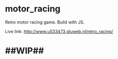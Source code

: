 # motor_racing
Retro motor racing game. Build with JS.

Live link: http://www.u533473.gluweb.nl/retro_racing/


# ##WIP##
